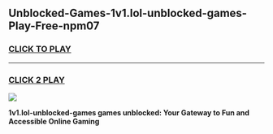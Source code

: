 
## Unblocked-Games-1v1.lol-unblocked-games-Play-Free-npm07
<h3>
<a href="https://premium76.site?title=1v1.lol-unblocked-games&ref=23A">CLICK TO PLAY</a></h3>
<hr>

<h3>
<a href="https://premium76.site?title=1v1.lol-unblocked-games&ref=23A">CLICK 2 PLAY</a>
  
</h3>

<a href="https://premium76.site?title=1v1.lol-unblocked-games&ref=23A"><img src="https://clearcache.store/games.png"></a>


**1v1.lol-unblocked-games games unblocked: Your Gateway to Fun and Accessible Online Gaming**
